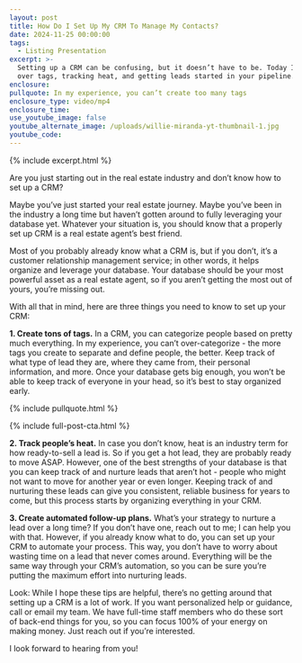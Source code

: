 ```yaml
---
layout: post
title: How Do I Set Up My CRM To Manage My Contacts?
date: 2024-11-25 00:00:00
tags:
  - Listing Presentation
excerpt: >-
  Setting up a CRM can be confusing, but it doesn’t have to be. Today I’ll go
  over tags, tracking heat, and getting leads started in your pipeline. 
enclosure:
pullquote: In my experience, you can’t create too many tags
enclosure_type: video/mp4
enclosure_time:
use_youtube_image: false
youtube_alternate_image: /uploads/willie-miranda-yt-thumbnail-1.jpg
youtube_code:
---
```

{% include excerpt.html %}

Are you just starting out in the real estate industry and don’t know how to set up a CRM?

Maybe you’ve just started your real estate journey. Maybe you’ve been in the industry a long time but haven’t gotten around to fully leveraging your database yet. Whatever your situation is, you should know that a properly set up CRM is a real estate agent’s best friend.

Most of you probably already know what a CRM is, but if you don’t, it’s a customer relationship management service; in other words, it helps organize and leverage your database. Your database should be your most powerful asset as a real estate agent, so if you aren’t getting the most out of yours, you’re missing out.

With all that in mind, here are three things you need to know to set up your CRM:

**1\. Create tons of tags.** In a CRM, you can categorize people based on pretty much everything. In my experience, you can’t over-categorize - the more tags you create to separate and define people, the better. Keep track of what type of lead they are, where they came from, their personal information, and more. Once your database gets big enough, you won’t be able to keep track of everyone in your head, so it’s best to stay organized early.

{% include pullquote.html %}

{% include full-post-cta.html %}

**2\. Track people’s heat.** In case you don’t know, heat is an industry term for how ready-to-sell a lead is. So if you get a hot lead, they are probably ready to move ASAP. However, one of the best strengths of your database is that you can keep track of and nurture leads that aren’t hot - people who might not want to move for another year or even longer. Keeping track of and nurturing these leads can give you consistent, reliable business for years to come, but this process starts by organizing everything in your CRM.

**3\. Create automated follow-up plans.** What’s your strategy to nurture a lead over a long time? If you don’t have one, reach out to me; I can help you with that. However, if you already know what to do, you can set up your CRM to automate your process. This way, you don’t have to worry about wasting time on a lead that never comes around. Everything will be the same way through your CRM’s automation, so you can be sure you’re putting the maximum effort into nurturing leads.

Look: While I hope these tips are helpful, there’s no getting around that setting up a CRM is a lot of work. If you want personalized help or guidance, call or email my team. We have full-time staff members who do these sort of back-end things for you, so you can focus 100% of your energy on making money. Just reach out if you’re interested.

I look forward to hearing from you!

<br>